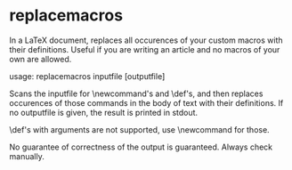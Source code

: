 replacemacros
=============

In a LaTeX document, replaces all occurences of your custom macros with their definitions. Useful if you are writing an article and no macros of your own are allowed.

usage: replacemacros inputfile [outputfile]

Scans the inputfile for \newcommand's and \def's, and then replaces occurences
of those commands in the body of text with their definitions. If no outputfile
is given, the result is printed in stdout.

\def's with arguments are not supported, use \newcommand for those.

No guarantee of correctness of the output is guaranteed. Always check manually.
